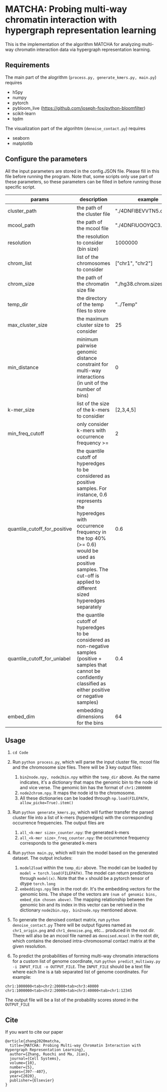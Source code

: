 # MATCHA: Probing multi-way chromatin interaction with hypergraph representation learning

This is the implementation of the algorithm MATCHA for analyzing multi-way chromatin interaction data via hypergraph representation learning.

## Requirements
The main part of the alogrithm (`process.py, generate_kmers.py, main.py`) requires


- h5py
- numpy
- pytorch
- pybloom_live (https://github.com/joseph-fox/python-bloomfilter)
- scikit-learn
- tqdm


The visualization part of the algorihtm (`denoise_contact.py`) requires

- seaborn
- matplotlib

## Configure the parameters

All the input parameters are stored in the config.JSON file. 
Please fill in this file before running the program.
Note that, some scripts only use part of these parameters, so these parameters can be filled in before running those specific script.

| params       | description                  | example                   | used in    |
|--------------|------------------------------|---------------------------|------------|
| cluster_path | the path of the cluster file | "./4DNFIBEVVTN5.clusters" | process.py |
|mcool_path | the path of the mcool file | "./4DNFIUOOYQC3.mcool" | process.py|
|resolution | the resolution to consider (bin size) | 1000000 | process.py|
|chrom_list | list of the chromosomes to consider | ["chr1", "chr2"] | process.py, main.py|
|chrom_size | the path of the chromatin size file | "./hg38.chrom.sizes.txt" | process.py|
|temp_dir | the directory of the temp files to store | "../Temp" | all|
|max_cluster_size| the maximum cluster size to consider | 25| process.py, generate_kmers.py |
|min_distance | minimum pairwise genomic distance constraint for multi-way interactions (in unit of the number of bins) |0| generate_kmers.py, main.py, denoise_contact.py|
|k-mer_size| list of the size of the k-mers to considier | [2,3,4,5] | generate_kmers.py, main.py, 
|min_freq_cutoff | only consider k-mers with occurrence frequency >= | 2 | generate_kmers.py|
|quantile_cutoff_for_positive | the quantile cutoff of hyperedges to be considered as positive samples. For instance, 0.6 represents the hyperedges with occurrence frequency in the top 40% (>= 0.6) would be used as positive samples. The cut-off is applied to different sized hyperedges separately| 0.6 | main.py | 
|quantile_cutoff_for_unlabel | the quantile cutoff of hyperedges to be considered as non-negative samples (positive + samples that cannot be confidently classified as either positive or negative samples) | 0.4 | main.py | 
|embed_dim | embedding dimensions for the bins | 64| main.py|


## Usage
1. `cd Code`
2. Run `python process.py`, which will parse the input cluster file, mcool file and the chromosome size files. There will be 3 key output files:
   1. `bin2node.npy, node2bin.npy` within the `temp_dir` above. As the name indicates, it's a dictionary that maps the genomic bin to the node id and vice verse. The genomic bin has the format of `chr1:2000000`
   2. `node2chrom.npy`. It maps the node id to the chromosome.
   3. All these dictionaries can be loaded through `np.load(FILEPATH, allow_picke=True).item()`
3. Run `python generate_kmers.py`, which will further transfer the parsed cluster file into a list of k-mers (hyperedges) with the corresponding occurrence frequencies. The output files are
   1. `all_<k-mer size>_counter.npy`: the generated k-mers
   2. `all_<k-mer size>_freq_counter.npy`: the occurrence frequency corresponds to the generated k-mers
4. Run `python main.py`, which will train the model based on the generated dataset. The output includes:
   1. `model2load` within the `temp_dir` above. The model can be loaded by `model = torch.load(FILEPATH)`. The model can return predictions through `model(x)`. Note that the `x` should be a pytorch tensor of dtype `torch.long`
   2. `embeddings.npy` lies in the root dir. It's the embedding vectors for the genomic bins. The shape of the vectors are `(num of genomic bins, embed_dim chosen above)`. The mapping relationship between the genomic bin and its index in this vector can be retrived in the dictionary `node2bin.npy, bin2node.npy` mentioned above.
5. To generate the denoised contact matrix, run `python denoise_contact.py` There will be output figures named as `chr1_origin.png` and `chr1_denoise.png`, etc... produced in the root dir. There will also be an mcool file named as `denoised.mcool` in the root dir, which contains the denoised intra-chromosomal contact matrix at the given resolution.

6. To predict the probabilities of forming multi-way chromatin interactions for a custom list of genome coordinate, run `python predict_multiway.py -i INPUT_FILE -o OUTPUT_FILE`. The `INPUT_FILE` should be a text file where each line is a tab separated list of genome coordinates. For example:
```text
chr1:1000000<tab>chr2:20000<tab>chr3:40000
chr1:1000000<tab>chr2:20000<tab>chr3:40000<tab>chr1:12345
```
The output file will be a list of the probability scores stored in the `OUTPUT_FILE`

## Cite

If you want to cite our paper

```
@article{zhang2020matcha,
  title={MATCHA: Probing Multi-way Chromatin Interaction with Hypergraph Representation Learning},
  author={Zhang, Ruochi and Ma, Jian},
  journal={Cell Systems},
  volume={10},
  number={5},
  pages={397--407},
  year={2020},
  publisher={Elsevier}
}
```
